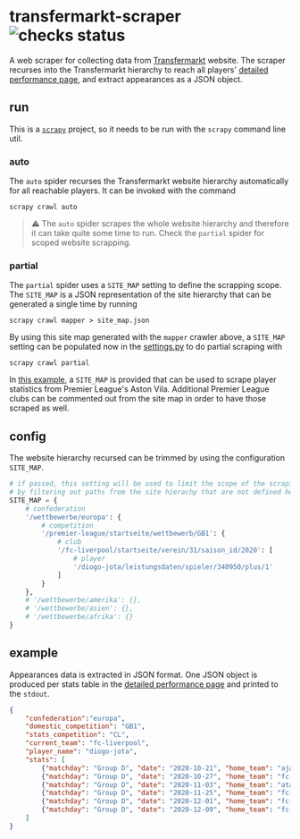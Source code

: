 
# transfermarkt-scraper  ![checks status](https://github.com/dcaribou/transfermarkt-scraper/workflows/Scrapy%20Contracts%20Checks/badge.svg)

A web scraper for collecting data from [Transfermarkt](https://www.transfermarkt.co.uk/) website. The scraper recurses into the Transfermarkt hierarchy to reach all players' [detailed performance page](https://www.transfermarkt.co.uk/diogo-jota/leistungsdatendetails/spieler/340950/saison/2020/verein/0/liga/0/wettbewerb/GB1/pos/0/trainer_id/0/plus/1), and
extract appearances as a JSON object.

## run
This is a [`scrapy`](https://scrapy.org/) project, so it needs to be run with the
`scrapy` command line util.
### auto
The `auto` spider recurses the Transfermarkt website hierarchy automatically for all reachable players. It can be invoked with the command
```console
scrapy crawl auto
```
> :warning: The `auto` spider scrapes the whole website hierarchy and therefore it can take quite some time to run. Check the `partial` spider for scoped website scrapping.
### partial
The `partial` spider uses a `SITE_MAP` setting to define the scrapping scope. The `SITE_MAP` 
is a JSON representation of the site hierarchy that can be generated a single time by running
```console
scrapy crawl mapper > site_map.json
```
By using this site map generated with the `mapper` crawler above, a `SITE_MAP` setting can be populated now in the [settings.py](tfmkt/settings.py) to do partial scraping with
```console
scrapy crawl partial
```
In [this example](tfmkt/site_map.py), a `SITE_MAP` is provided that can be used to scrape player statistics from Premier League's Aston Vila. Additional Premier League clubs can be commented out from the site map in order to have those scraped as well.

## config
The website hierarchy recursed can be trimmed by using the configuration `SITE_MAP`.
```python
# if passed, this setting will be used to limit the scope of the scraping
# by filtering out paths from the site hierachy that are not defined here
SITE_MAP = {
    # confederation
    '/wettbewerbe/europa': {
        # competition
        '/premier-league/startseite/wettbewerb/GB1': {
            # club
            '/fc-liverpool/startseite/verein/31/saison_id/2020': [
                # player
                '/diogo-jota/leistungsdaten/spieler/340950/plus/1'
            ]
        }
    },
    # '/wettbewerbe/amerika': {},
    # '/wettbewerbe/asien': {},
    # '/wettbewerbe/afrika': {}
}
```

## example
Appearances data is extracted in JSON format. One JSON object is produced per stats table in the [detailed performance page](https://www.transfermarkt.co.uk/diogo-jota/leistungsdatendetails/spieler/340950/saison/2020/verein/0/liga/0/wettbewerb/GB1/pos/0/trainer_id/0/plus/1) and printed to the `stdout`.
```json
{
    "confederation":"europa",
    "domestic_competition": "GB1",
    "stats_competition": "CL", 
    "current_team": "fc-liverpool",
    "player_name": "diogo-jota",
    "stats": [
        {"matchday": "Group D", "date": "2020-10-21", "home_team": "ajax-amsterdam", "away_team": "fc-liverpool", "result": "0:1", "pos": "LW", "goals": 0, "assists": 0, "own_goals": 0, "yellow_cards": 0, "second_yellow_cards": 0, "red_cards": 0, "substitutions_on": "60'", "substitutions_off": 0, "minutes_played": 30},
        {"matchday": "Group D", "date": "2020-10-27", "home_team": "fc-liverpool", "away_team": "fc-midtjylland", "result": "2:0", "pos": "RW", "goals": "1", "assists": 0, "own_goals": 0, "yellow_cards": 0, "second_yellow_cards": 0, "red_cards": 0, "substitutions_on": 0, "substitutions_off": "81'", "minutes_played": 81},
        {"matchday": "Group D", "date": "2020-11-03", "home_team": "atalanta-bergamo", "away_team": "fc-liverpool", "result": "0:5", "pos": "CF", "goals": "3", "assists": 0, "own_goals": 0, "yellow_cards": 0, "second_yellow_cards": 0, "red_cards": 0, "substitutions_on": 0, "substitutions_off": "65'", "minutes_played": 65},
        {"matchday": "Group D", "date": "2020-11-25", "home_team": "fc-liverpool", "away_team": "atalanta-bergamo", "result": "0:2", "pos": 0, "goals": 0, "assists": 0, "own_goals": 0, "yellow_cards": 0, "second_yellow_cards": 0, "red_cards": 0, "substitutions_on": "61'", "substitutions_off": 0, "minutes_played": 29},
        {"matchday": "Group D", "date": "2020-12-01", "home_team": "fc-liverpool", "away_team": "ajax-amsterdam", "result": "1:0", "pos": "CF", "goals": 0, "assists": 0, "own_goals": 0, "yellow_cards": 0, "second_yellow_cards": 0, "red_cards": 0, "substitutions_on": 0, "substitutions_off": "68'", "minutes_played": 68},
        {"matchday": "Group D", "date": "2020-12-09", "home_team": "fc-midtjylland", "away_team": "fc-liverpool", "result": "1:1", "pos": "LW", "goals": 0, "assists": 0, "own_goals": 0, "yellow_cards": 0, "second_yellow_cards": 0, "red_cards": 0, "substitutions_on": 0, "substitutions_off": "87'", "minutes_played": 87}
    ]
}
```



